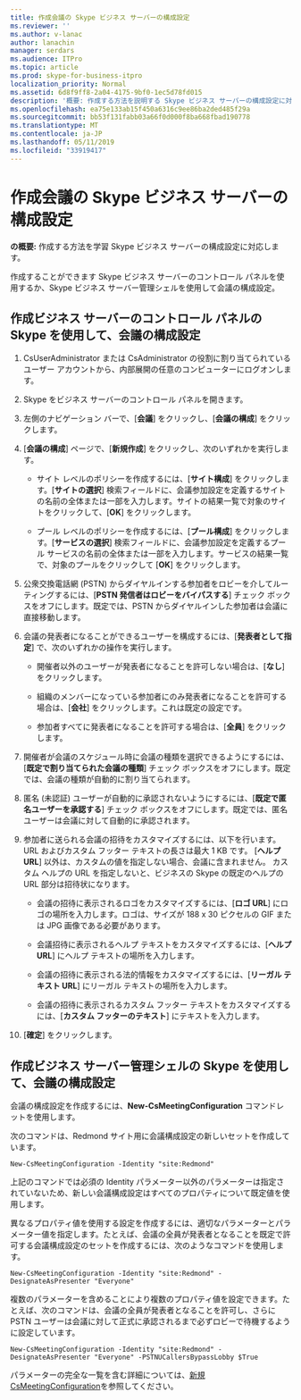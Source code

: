 ```yaml
---
title: 作成会議の Skype ビジネス サーバーの構成設定
ms.reviewer: ''
ms.author: v-lanac
author: lanachin
manager: serdars
ms.audience: ITPro
ms.topic: article
ms.prod: skype-for-business-itpro
localization_priority: Normal
ms.assetid: 6d8f9ff8-2a04-4175-9bf0-1ec5d78fd015
description: '概要: 作成する方法を説明する Skype ビジネス サーバーの構成設定に対応します。'
ms.openlocfilehash: ea75e133ab15f450a6316c9ee86ba2ded485f29a
ms.sourcegitcommit: bb53f131fabb03a66f0d000f8ba668fbad190778
ms.translationtype: MT
ms.contentlocale: ja-JP
ms.lasthandoff: 05/11/2019
ms.locfileid: "33919417"
---
```

# <a name="create-meeting-configuration-settings-in-skype-for-business-server"></a>作成会議の Skype ビジネス サーバーの構成設定
 
**の概要:** 作成する方法を学習 Skype ビジネス サーバーの構成設定に対応します。
  
作成することができます Skype ビジネス サーバーのコントロール パネルを使用するか、Skype ビジネス サーバー管理シェルを使用して会議の構成設定。
  
## <a name="create-meeting-configuration-settings-by-using-skype-for-business-server-control-panel"></a>作成ビジネス サーバーのコントロール パネルの Skype を使用して、会議の構成設定

1. CsUserAdministrator または CsAdministrator の役割に割り当てられているユーザー アカウントから、内部展開の任意のコンピューターにログオンします。
    
2.  Skype をビジネス サーバーのコントロール パネルを開きます。
    
3. 左側のナビゲーション バーで、[**会議**] をクリックし、[**会議の構成**] をクリックします。
    
4. [**会議の構成**] ページで、[**新規作成**] をクリックし、次のいずれかを実行します。
    
    - サイト レベルのポリシーを作成するには、[**サイト構成**] をクリックします。[**サイトの選択**] 検索フィールドに、会議参加設定を定義するサイトの名前の全体または一部を入力します。サイトの結果一覧で対象のサイトをクリックして、[**OK**] をクリックします。
    
    - プール レベルのポリシーを作成するには、[**プール構成**] をクリックします。[**サービスの選択**] 検索フィールドに、会議参加設定を定義するプール サービスの名前の全体または一部を入力します。サービスの結果一覧で、対象のプールをクリックして [**OK**] をクリックします。
    
5. 公衆交換電話網 (PSTN) からダイヤルインする参加者をロビーを介してルーティングするには、[**PSTN 発信者はロビーをバイパスする**] チェック ボックスをオフにします。既定では、PSTN からダイヤルインした参加者は会議に直接移動します。
    
6. 会議の発表者になることができるユーザーを構成するには、[**発表者として指定**] で、次のいずれかの操作を実行します。
    
   - 開催者以外のユーザーが発表者になることを許可しない場合は、[**なし**] をクリックします。
    
   - 組織のメンバーになっている参加者にのみ発表者になることを許可する場合は、[**会社**] をクリックします。これは既定の設定です。
    
   - 参加者すべてに発表者になることを許可する場合は、[**全員**] をクリックします。
    
7. 開催者が会議のスケジュール時に会議の種類を選択できるようにするには、[**既定で割り当てられた会議の種類**] チェック ボックスをオフにします。既定では、会議の種類が自動的に割り当てられます。
    
8. 匿名 (未認証) ユーザーが自動的に承認されないようにするには、[**既定で匿名ユーザーを承認する**] チェック ボックスをオフにします。既定では、匿名ユーザーは会議に対して自動的に承認されます。
    
9. 参加者に送られる会議の招待をカスタマイズするには、以下を行います。 URL およびカスタム フッター テキストの長さは最大 1 KB です。 [**ヘルプ URL**] 以外は、カスタムの値を指定しない場合、会議に含まれません。 カスタム ヘルプの URL を指定しないと、ビジネスの Skype の既定のヘルプの URL 部分は招待状になります。 
    
   - 会議の招待に表示されるロゴをカスタマイズするには、[**ロゴ URL**] にロゴの場所を入力します。ロゴは、サイズが 188 x 30 ピクセルの GIF または JPG 画像である必要があります。 
    
   - 会議招待に表示されるヘルプ テキストをカスタマイズするには、[**ヘルプ URL**] にヘルプ テキストの場所を入力します。
    
   - 会議の招待に表示される法的情報をカスタマイズするには、[**リーガル テキスト URL**] にリーガル テキストの場所を入力します。
    
   - 会議の招待に表示されるカスタム フッター テキストをカスタマイズするには、[**カスタム フッターのテキスト**] にテキストを入力します。
    
10. [**確定**] をクリックします。
    
## <a name="create-meeting-configuration-settings-by-using-skype-for-business-server-management-shell"></a>作成ビジネス サーバー管理シェルの Skype を使用して、会議の構成設定

会議の構成設定を作成するには、**New-CsMeetingConfiguration** コマンドレットを使用します。
  
次のコマンドは、Redmond サイト用に会議構成設定の新しいセットを作成しています。
  
```
New-CsMeetingConfiguration -Identity "site:Redmond"
```

上記のコマンドでは必須の Identity パラメーター以外のパラメーターは指定されていないため、新しい会議構成設定はすべてのプロパティについて既定値を使用します。
  
異なるプロパティ値を使用する設定を作成するには、適切なパラメーターとパラメーター値を指定します。たとえば、会議の全員が発表者となることを既定で許可する会議構成設定のセットを作成するには、次のようなコマンドを使用します。
  
```
New-CsMeetingConfiguration -Identity "site:Redmond" -DesignateAsPresenter "Everyone"
```

複数のパラメーターを含めることにより複数のプロパティ値を設定できます。たとえば、次のコマンドは、会議の全員が発表者となることを許可し、さらに PSTN ユーザーは会議に対して正式に承認されるまで必ずロビーで待機するように設定しています。
  
```
New-CsMeetingConfiguration -Identity "site:Redmond" -DesignateAsPresenter "Everyone" -PSTNUCallersBypassLobby $True
```

パラメーターの完全な一覧を含む詳細については、[新規 CsMeetingConfiguration](https://docs.microsoft.com/powershell/module/skype/new-csmeetingconfiguration?view=skype-ps)を参照してください。
  

